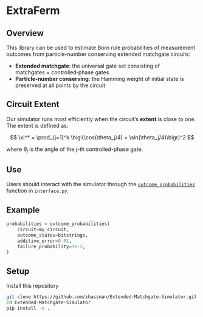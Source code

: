 # ExtraFerm

## Overview

This library can be used to estimate Born rule probabilities of measurement outcomes from particle-number conserving extended matchgate circuits:

- **Extended matchgate**: the universal gate set consisting of matchgates + controlled‑phase gates  
- **Particle-number conserving**: the Hamming weight of initial state is preserved at all points by the circuit

## Circuit Extent

Our simulator runs most efficiently when the circuit’s **extent** is close to one. The extent is defined as:

$$
\xi^* = \prod_{j=1}^k \bigl(\cos(\theta_j/4) + \sin(\theta_j/4)\bigr)^2
$$

where $\theta_j$ is the angle of the $j$-th controlled-phase gate.

## Use

Users should interact with the simulator through the [`outcome_probabilities`](python/extended_matchgate_simulator/interface.py) function in `interface.py`. 

## Example

```python
probabilities = outcome_probabilities(
    circuit=my_circuit,
    outcome_states=bitstrings,
    additive_error=0.01,
    failure_probability=1e-3,
)
```

## Setup

Install this repository

```bash
git clone https://github.com/zhassman/Extended-Matchgate-Simulator.git
cd Extended-Matchgate-Simulator
pip install -e .
```
